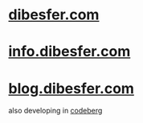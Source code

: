 # [dibesfer.com](https://dibesfer.com)
# [info.dibesfer.com](https://info.dibesfer.com)
# [blog.dibesfer.com](https://blog.dibesfer.com)
also developing in [codeberg](https://codeberg.org/dibesfer)

